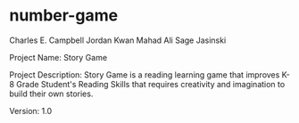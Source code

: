# number-game

Charles E. Campbell
Jordan Kwan
Mahad Ali
Sage Jasinski

Project Name: Story Game

Project Description: Story Game is a reading learning game that improves K-8 Grade Student's Reading Skills that requires creativity and imagination to build their own stories.

Version: 1.0
